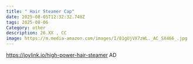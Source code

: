 ```yaml
---
title: " Hair Steamer Cap"
date: 2025-08-05T12:32:32.748Z
tags: 2025-08-06
Category: other
description: 26.XX , CC
image: https://m.media-amazon.com/images/I/81gUjVX7zWL._AC_SX466_.jpg
---
```

https://joylink.io/high-power-hair-steamer  AD